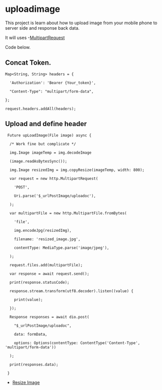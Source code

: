 # uploadimage

This project is learn about how to upload image from your mobile phone to server side and response back data.

It will uses -[MultipartRequest](https://pub.dev/documentation/http/latest/http/MultipartRequest-class.html)

Code below.


## Concat Token.


    Map<String, String> headers = {

      'Authorization': 'Bearer {Your_token}',

      "Content-Type": "multipart/form-data",

    };

    request.headers.addAll(headers);

## Upload and define header

     Future upLoadImage(File image) async {

      /* Work fine but complicate */

      img.Image imageTemp = img.decodeImage

      (image.readAsBytesSync());

      img.Image resizedImg = img.copyResize(imageTemp, width: 800);

      var request = new http.MultipartRequest(

        'POST',

        Uri.parse('$_urlPostImage/uploadoc'),

      );

      var multipartFile = new http.MultipartFile.fromBytes(

        'file',

        img.encodeJpg(resizedImg),

        filename: 'resized_image.jpg',

        contentType: MediaType.parse('image/jpeg'),

      );

      request.files.add(multipartFile);

      var response = await request.send();

      print(response.statusCode);

      response.stream.transform(utf8.decoder).listen((value) {

        print(value);

      });

      Response responses = await dio.post(

        "$_urlPostImage/uploadoc", 

        data: formData, 

        options: Options(contentType: ContentType('Content-Type', 'multipart/form-data'))

      );

      print(responses.data);

     }

- [Resize Image](https://stackoverflow.com/questions/52603614/flutter-resize-image-before-upload?answertab=votes#tab-top)

